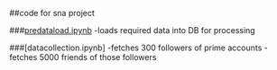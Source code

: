 ##code for sna project

###[predataload.ipynb]
	-loads required data into DB for processing

###[datacollection.ipynb]
	-fetches 300 followers of prime accounts
	-fetches 5000 friends of those followers


[predataload.ipynb]:http://nbviewer.ipython.org/github/nravi89/snaproject/blob/master/code/predataload.ipynb

	